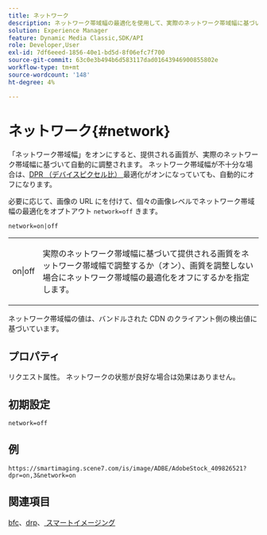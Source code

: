 ```yaml
---
title: ネットワーク
description: ネットワーク帯域幅の最適化を使用して、実際のネットワーク帯域幅に基づいて提供される画質を調整する方法について説明します。
solution: Experience Manager
feature: Dynamic Media Classic,SDK/API
role: Developer,User
exl-id: 7df6eeed-1856-40e1-bd5d-8f06efc7f700
source-git-commit: 63c0e3b494b6d583117dad01643946900855802e
workflow-type: tm+mt
source-wordcount: '148'
ht-degree: 4%

---
```


# ネットワーク{#network}

「ネットワーク帯域幅」をオンにすると、提供される画質が、実際のネットワーク帯域幅に基づいて自動的に調整されます。 ネットワーク帯域幅が不十分な場合は、[DPR （デバイスピクセル比） ](/help/aem-is-ir-api/is-api/http-ref/image-serving-api-ref/c-http-protocol-reference/c-command-reference/r-dpr.md) 最適化がオンになっていても、自動的にオフになります。

必要に応じて、画像の URL にを付けて、個々の画像レベルでネットワーク帯域幅の最適化をオプトアウト `network=off` きます。

`network=on|off`

<table id="simpletable_2D23B1B282CD4216AB5BE7E7430D1B3F"> 
 <tr class="strow"> 
  <td class="stentry"> <p> <span class="codeph"> on|off </span> </p> </td> 
  <td class="stentry"> <p>実際のネットワーク帯域幅に基づいて提供される画質をネットワーク帯域幅で調整するか（オン）、画質を調整しない場合にネットワーク帯域幅の最適化をオフにするかを指定します。</p> </td> 
 </tr> 
</table>

ネットワーク帯域幅の値は、バンドルされた CDN のクライアント側の検出値に基づいています。

## プロパティ

リクエスト属性。 ネットワークの状態が良好な場合は効果はありません。

## 初期設定

`network=off`

## 例

`https://smartimaging.scene7.com/is/image/ADBE/AdobeStock_409826521?dpr=on,3&network=on`

## 関連項目

[bfc](/help/aem-is-ir-api/is-api/http-ref/image-serving-api-ref/c-http-protocol-reference/c-command-reference/r-bfc.md)、[drp](/help/aem-is-ir-api/is-api/http-ref/image-serving-api-ref/c-http-protocol-reference/c-command-reference/r-dpr.md)、[ スマートイメージング ](https://experienceleague.adobe.com/docs/experience-manager-cloud-service/content/assets/dynamicmedia/imaging-faq.html?lang=en)
